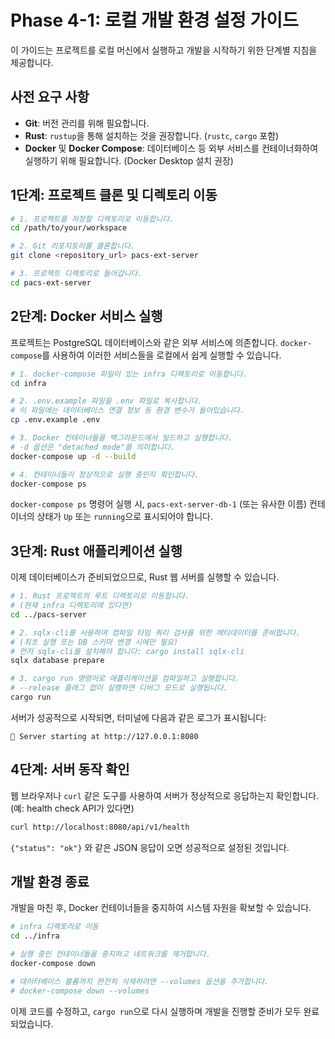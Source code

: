 # Phase 4-1: 로컬 개발 환경 설정 가이드

이 가이드는 프로젝트를 로컬 머신에서 실행하고 개발을 시작하기 위한 단계별 지침을 제공합니다.

## 사전 요구 사항

-   **Git**: 버전 관리를 위해 필요합니다.
-   **Rust**: `rustup`을 통해 설치하는 것을 권장합니다. (`rustc`, `cargo` 포함)
-   **Docker** 및 **Docker Compose**: 데이터베이스 등 외부 서비스를 컨테이너화하여 실행하기 위해 필요합니다. (Docker Desktop 설치 권장)

## 1단계: 프로젝트 클론 및 디렉토리 이동

```bash
# 1. 프로젝트를 저장할 디렉토리로 이동합니다.
cd /path/to/your/workspace

# 2. Git 리포지토리를 클론합니다.
git clone <repository_url> pacs-ext-server

# 3. 프로젝트 디렉토리로 들어갑니다.
cd pacs-ext-server
```

## 2단계: Docker 서비스 실행

프로젝트는 PostgreSQL 데이터베이스와 같은 외부 서비스에 의존합니다. `docker-compose`를 사용하여 이러한 서비스들을 로컬에서 쉽게 실행할 수 있습니다.

```bash
# 1. docker-compose 파일이 있는 infra 디렉토리로 이동합니다.
cd infra

# 2. .env.example 파일을 .env 파일로 복사합니다.
# 이 파일에는 데이터베이스 연결 정보 등 환경 변수가 들어있습니다.
cp .env.example .env

# 3. Docker 컨테이너들을 백그라운드에서 빌드하고 실행합니다.
# -d 옵션은 "detached mode"를 의미합니다.
docker-compose up -d --build

# 4. 컨테이너들이 정상적으로 실행 중인지 확인합니다.
docker-compose ps
```

`docker-compose ps` 명령어 실행 시, `pacs-ext-server-db-1` (또는 유사한 이름) 컨테이너의 상태가 `Up` 또는 `running`으로 표시되어야 합니다.

## 3단계: Rust 애플리케이션 실행

이제 데이터베이스가 준비되었으므로, Rust 웹 서버를 실행할 수 있습니다.

```bash
# 1. Rust 프로젝트의 루트 디렉토리로 이동합니다.
# (현재 infra 디렉토리에 있다면)
cd ../pacs-server

# 2. sqlx-cli를 사용하여 컴파일 타임 쿼리 검사를 위한 메타데이터를 준비합니다.
# (최초 실행 또는 DB 스키마 변경 시에만 필요)
# 먼저 sqlx-cli를 설치해야 합니다: cargo install sqlx-cli
sqlx database prepare

# 3. cargo run 명령어로 애플리케이션을 컴파일하고 실행합니다.
# --release 플래그 없이 실행하면 디버그 모드로 실행됩니다.
cargo run
```

서버가 성공적으로 시작되면, 터미널에 다음과 같은 로그가 표시됩니다:

```
🚀 Server starting at http://127.0.0.1:8080
```

## 4단계: 서버 동작 확인

웹 브라우저나 `curl` 같은 도구를 사용하여 서버가 정상적으로 응답하는지 확인합니다. (예: health check API가 있다면)

```bash
curl http://localhost:8080/api/v1/health
```

`{"status": "ok"}` 와 같은 JSON 응답이 오면 성공적으로 설정된 것입니다.

## 개발 환경 종료

개발을 마친 후, Docker 컨테이너들을 중지하여 시스템 자원을 확보할 수 있습니다.

```bash
# infra 디렉토리로 이동
cd ../infra

# 실행 중인 컨테이너들을 중지하고 네트워크를 제거합니다.
docker-compose down

# 데이터베이스 볼륨까지 완전히 삭제하려면 --volumes 옵션을 추가합니다.
# docker-compose down --volumes
```

이제 코드를 수정하고, `cargo run`으로 다시 실행하며 개발을 진행할 준비가 모두 완료되었습니다.
